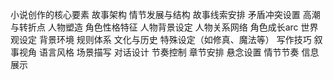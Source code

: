 小说创作的核心要素
故事架构
情节发展与结构
故事线索安排
矛盾冲突设置
高潮与转折点
人物塑造
角色性格特征
人物背景设定
人物关系网络
角色成长arc
世界观设定
背景环境
规则体系
文化与历史
特殊设定（如修真、魔法等）
写作技巧
叙事视角
语言风格
场景描写
对话设计
节奏控制
章节安排
悬念设置
情节节奏
信息展示
